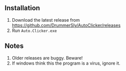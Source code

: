 ## Installation
1. Download the latest release from https://github.com/DrummerSly/AutoClicker/releases
2. Run `Auto.Clicker.exe`

## Notes
1. Older releases are buggy. Beware!
2. If windows think this the program is a virus, ignore it.
